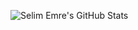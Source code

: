 ![Selim Emre's GitHub Stats](https://github-readme-stats.vercel.app/api?username=SelimEmre&show_icons=true&theme=omni)
